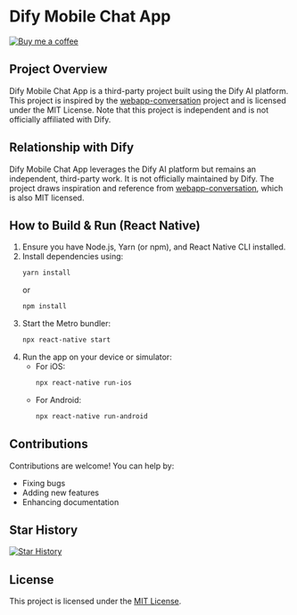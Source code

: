 # Dify Mobile Chat App

[![Buy me a coffee](https://img.shields.io/badge/Buy%20me%20a%20coffee-%23323330.svg?style=for-the-badge&logo=buy-me-a-coffee&logoColor=white)](https://www.buymeacoffee.com/stvlynn)

## Project Overview

Dify Mobile Chat App is a third-party project built using the Dify AI platform. This project is inspired by the [webapp-conversation](https://github.com/langgenius/webapp-conversation) project and is licensed under the MIT License. Note that this project is independent and is not officially affiliated with Dify.

## Relationship with Dify

Dify Mobile Chat App leverages the Dify AI platform but remains an independent, third-party work. It is not officially maintained by Dify. The project draws inspiration and reference from [webapp-conversation](https://github.com/langgenius/webapp-conversation), which is also MIT licensed.

## How to Build & Run (React Native)

1. Ensure you have Node.js, Yarn (or npm), and React Native CLI installed.
2. Install dependencies using:
   ```bash
   yarn install
   ```
   or
   ```bash
   npm install
   ```
3. Start the Metro bundler:
   ```bash
   npx react-native start
   ```
4. Run the app on your device or simulator:
   - For iOS:
     ```bash
     npx react-native run-ios
     ```
   - For Android:
     ```bash
     npx react-native run-android
     ```

## Contributions

Contributions are welcome! You can help by:
- Fixing bugs
- Adding new features
- Enhancing documentation

## Star History

[![Star History](https://img.shields.io/github/stars/stvlynn/dify-mobile.svg?style=flat&label=Stars)](https://github.com/stvlynn/dify-mobile)

## License

This project is licensed under the [MIT License](LICENSE).
